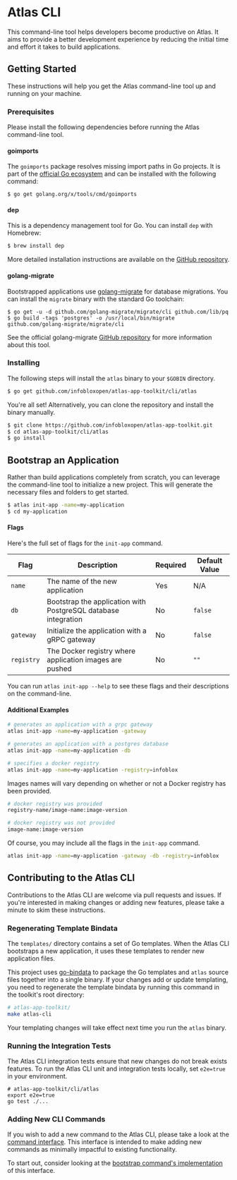 # Atlas CLI
This command-line tool helps developers become productive on Atlas. It aims to provide a better development experience by reducing the initial time and effort it takes to build applications.

## Getting Started
These instructions will help you get the Atlas command-line tool up and running on your machine.

### Prerequisites
Please install the following dependencies before running the Atlas command-line tool.

#### goimports

The `goimports` package resolves missing import paths in Go projects. It is part of the [official Go ecosystem](https://golang.org/pkg/#other) and can be installed with the following command:
```
$ go get golang.org/x/tools/cmd/goimports
```
#### dep

This is a dependency management tool for Go. You can install `dep` with Homebrew:

```sh
$ brew install dep
```
More detailed installation instructions are available on the [GitHub repository](https://github.com/golang/dep).

#### golang-migrate
Bootstrapped applications use [golang-migrate](https://github.com/golang-migrate/migrate) for database migrations. You can install the `migrate` binary with the standard Go toolchain:

```
$ go get -u -d github.com/golang-migrate/migrate/cli github.com/lib/pq
$ go build -tags 'postgres' -o /usr/local/bin/migrate github.com/golang-migrate/migrate/cli
```
See the official golang-migrate [GitHub repository](https://github.com/golang-migrate/migrate) for more information about this tool.

### Installing
The following steps will install the `atlas` binary to your `$GOBIN` directory.

```sh
$ go get github.com/infobloxopen/atlas-app-toolkit/cli/atlas
```
You're all set! Alternatively, you can clone the repository and install the binary manually.

```sh
$ git clone https://github.com/infobloxopen/atlas-app-toolkit.git
$ cd atlas-app-toolkit/cli/atlas
$ go install
```

## Bootstrap an Application
Rather than build applications completely from scratch, you can leverage the command-line tool to initialize a new project. This will generate the necessary files and folders to get started.

```sh
$ atlas init-app -name=my-application
$ cd my-application
```
#### Flags
Here's the full set of flags for the `init-app` command.

| Flag          | Description                                                     | Required      | Default Value |
| ------------- | --------------------------------------------------------------- | ------------- | ------------- |
| `name`        | The name of the new application                                 | Yes           | N/A           |
| `db`          | Bootstrap the application with PostgreSQL database integration  | No            | `false`       |
| `gateway`     | Initialize the application with a gRPC gateway                  | No            | `false`       |
| `registry`    | The Docker registry where application images are pushed         | No            | `""`          |

You can run `atlas init-app --help` to see these flags and their descriptions on the command-line.

#### Additional Examples


```sh
# generates an application with a grpc gateway 
atlas init-app -name=my-application -gateway
```

```sh
# generates an application with a postgres database
atlas init-app -name=my-application -db
```

```sh
# specifies a docker registry
atlas init-app -name=my-application -registry=infoblox
```
Images names will vary depending on whether or not a Docker registry has been provided.

```sh
# docker registry was provided
registry-name/image-name:image-version
```

```sh
# docker registry was not provided
image-name:image-version
```

Of course, you may include all the flags in the `init-app` command.

```sh
atlas init-app -name=my-application -gateway -db -registry=infoblox
```

## Contributing to the Atlas CLI
Contributions to the Atlas CLI are welcome via pull requests and issues. If you're interested in making changes or adding new features, please take a minute to skim these instructions.

### Regenerating Template Bindata
The `templates/` directory contains a set of Go templates. When the Atlas CLI bootstraps a new application, it uses these templates to render new application files.

This project uses [go-bindata](https://github.com/jteeuwen/go-bindata) to package the Go templates and `atlas` source files together into a single binary. If your changes add or update templating, you need to regenerate the template bindata by running this command in the toolkit's root directory: 

```sh
# atlas-app-toolkit/
make atlas-cli
```

Your templating changes will take effect next time you run the `atlas` binary.

### Running the Integration Tests

The Atlas CLI integration tests ensure that new changes do not break exists features. To run the Atlas CLI unit and integration tests locally, set `e2e=true` in your environment.
```
# atlas-app-toolkit/cli/atlas
export e2e=true
go test ./...
```

### Adding New CLI Commands

If you wish to add a new command to the Atlas CLI, please take a look at the [command interface](https://github.com/infobloxopen/atlas-app-toolkit/blob/master/cli/atlas/commands/command.go). This interface is intended to make adding new commands as minimally impactful to existing functionality.

To start out, consider looking at the [bootstrap command's implementation](https://github.com/infobloxopen/atlas-app-toolkit/blob/master/cli/atlas/commands/initialize.go#L37) of this interface.


